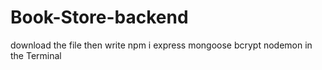 # Book-Store-backend
download the file then write 
 npm i express mongoose bcrypt nodemon
 in the Terminal